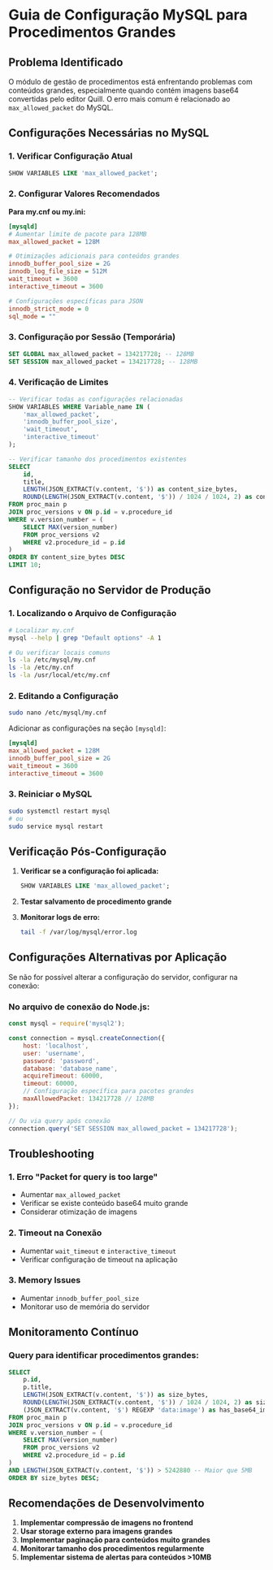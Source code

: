 # Guia de Configuração MySQL para Procedimentos Grandes

## Problema Identificado

O módulo de gestão de procedimentos está enfrentando problemas com conteúdos grandes, especialmente quando contém imagens base64 convertidas pelo editor Quill. O erro mais comum é relacionado ao `max_allowed_packet` do MySQL.

## Configurações Necessárias no MySQL

### 1. Verificar Configuração Atual

```sql
SHOW VARIABLES LIKE 'max_allowed_packet';
```

### 2. Configurar Valores Recomendados

**Para my.cnf ou my.ini:**

```ini
[mysqld]
# Aumentar limite de pacote para 128MB
max_allowed_packet = 128M

# Otimizações adicionais para conteúdos grandes
innodb_buffer_pool_size = 2G
innodb_log_file_size = 512M
wait_timeout = 3600
interactive_timeout = 3600

# Configurações específicas para JSON
innodb_strict_mode = 0
sql_mode = ""
```

### 3. Configuração por Sessão (Temporária)

```sql
SET GLOBAL max_allowed_packet = 134217728; -- 128MB
SET SESSION max_allowed_packet = 134217728; -- 128MB
```

### 4. Verificação de Limites

```sql
-- Verificar todas as configurações relacionadas
SHOW VARIABLES WHERE Variable_name IN (
    'max_allowed_packet',
    'innodb_buffer_pool_size',
    'wait_timeout',
    'interactive_timeout'
);

-- Verificar tamanho dos procedimentos existentes
SELECT 
    id,
    title,
    LENGTH(JSON_EXTRACT(v.content, '$')) as content_size_bytes,
    ROUND(LENGTH(JSON_EXTRACT(v.content, '$')) / 1024 / 1024, 2) as content_size_mb
FROM proc_main p
JOIN proc_versions v ON p.id = v.procedure_id
WHERE v.version_number = (
    SELECT MAX(version_number) 
    FROM proc_versions v2 
    WHERE v2.procedure_id = p.id
)
ORDER BY content_size_bytes DESC
LIMIT 10;
```

## Configuração no Servidor de Produção

### 1. Localizando o Arquivo de Configuração

```bash
# Localizar my.cnf
mysql --help | grep "Default options" -A 1

# Ou verificar locais comuns
ls -la /etc/mysql/my.cnf
ls -la /etc/my.cnf
ls -la /usr/local/etc/my.cnf
```

### 2. Editando a Configuração

```bash
sudo nano /etc/mysql/my.cnf
```

Adicionar as configurações na seção `[mysqld]`:

```ini
[mysqld]
max_allowed_packet = 128M
innodb_buffer_pool_size = 2G
wait_timeout = 3600
interactive_timeout = 3600
```

### 3. Reiniciar o MySQL

```bash
sudo systemctl restart mysql
# ou
sudo service mysql restart
```

## Verificação Pós-Configuração

1. **Verificar se a configuração foi aplicada:**
   ```sql
   SHOW VARIABLES LIKE 'max_allowed_packet';
   ```

2. **Testar salvamento de procedimento grande**

3. **Monitorar logs de erro:**
   ```bash
   tail -f /var/log/mysql/error.log
   ```

## Configurações Alternativas por Aplicação

Se não for possível alterar a configuração do servidor, configurar na conexão:

### No arquivo de conexão do Node.js:

```javascript
const mysql = require('mysql2');

const connection = mysql.createConnection({
    host: 'localhost',
    user: 'username', 
    password: 'password',
    database: 'database_name',
    acquireTimeout: 60000,
    timeout: 60000,
    // Configuração específica para pacotes grandes
    maxAllowedPacket: 134217728 // 128MB
});

// Ou via query após conexão
connection.query('SET SESSION max_allowed_packet = 134217728');
```

## Troubleshooting

### 1. Erro "Packet for query is too large"
- Aumentar `max_allowed_packet`
- Verificar se existe conteúdo base64 muito grande
- Considerar otimização de imagens

### 2. Timeout na Conexão
- Aumentar `wait_timeout` e `interactive_timeout`
- Verificar configuração de timeout na aplicação

### 3. Memory Issues
- Aumentar `innodb_buffer_pool_size`
- Monitorar uso de memória do servidor

## Monitoramento Contínuo

### Query para identificar procedimentos grandes:

```sql
SELECT 
    p.id,
    p.title,
    LENGTH(JSON_EXTRACT(v.content, '$')) as size_bytes,
    ROUND(LENGTH(JSON_EXTRACT(v.content, '$')) / 1024 / 1024, 2) as size_mb,
    (JSON_EXTRACT(v.content, '$') REGEXP 'data:image') as has_base64_images
FROM proc_main p
JOIN proc_versions v ON p.id = v.procedure_id
WHERE v.version_number = (
    SELECT MAX(version_number) 
    FROM proc_versions v2 
    WHERE v2.procedure_id = p.id
)
AND LENGTH(JSON_EXTRACT(v.content, '$')) > 5242880 -- Maior que 5MB
ORDER BY size_bytes DESC;
```

## Recomendações de Desenvolvimento

1. **Implementar compressão de imagens no frontend**
2. **Usar storage externo para imagens grandes**
3. **Implementar paginação para conteúdos muito grandes**
4. **Monitorar tamanho dos procedimentos regularmente**
5. **Implementar sistema de alertas para conteúdos >10MB** 